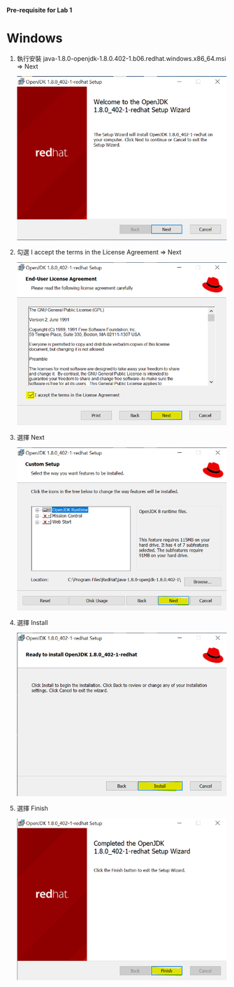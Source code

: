 **Pre-requisite for Lab 1**

Windows
=======================================================================
1. 執行安裝 java-1.8.0-openjdk-1.8.0.402-1.b06.redhat.windows.x86_64.msi => Next

    ![image](https://github.com/george-palsys/domain-mode-lab/blob/main/Pre-requisites/pic/1.PNG)

2. 勾選 I accept the terms in the License Agreement => Next
   
    ![image](https://github.com/george-palsys/domain-mode-lab/blob/main/Pre-requisites/pic/2.PNG)

3. 選擇 Next

    ![image](https://github.com/george-palsys/domain-mode-lab/blob/main/Pre-requisites/pic/3.PNG)

4. 選擇 Install

    ![image](https://github.com/george-palsys/domain-mode-lab/blob/main/Pre-requisites/pic/4.PNG)

5. 選擇 Finish
   
   ![image](https://github.com/george-palsys/domain-mode-lab/blob/main/Pre-requisites/pic/5.PNG)


